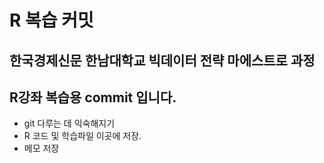 # R 복습 커밋

## 한국경제신문 한남대학교 빅데이터 전략 마에스트로 과정
## R강좌 복습용 commit 입니다.

- git 다루는 데 익숙해지기
- R 코드 및 학습파일 이곳에 저장.
- 메모 저장
